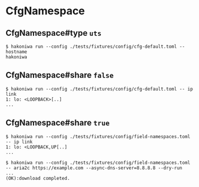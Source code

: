 # CfgNamespace

## CfgNamespace#type `uts`

```console
$ hakoniwa run --config ./tests/fixtures/config/cfg-default.toml -- hostname
hakoniwa

```

## CfgNamespace#share `false`

```console
$ hakoniwa run --config ./tests/fixtures/config/cfg-default.toml -- ip link
1: lo: <LOOPBACK>[..]
...
```

## CfgNamespace#share `true`

```console
$ hakoniwa run --config ./tests/fixtures/config/field-namespaces.toml -- ip link
1: lo: <LOOPBACK,UP[..]
...
```

```console
$ hakoniwa run --config ./tests/fixtures/config/field-namespaces.toml -- aria2c https://example.com --async-dns-server=8.8.8.8 --dry-run
...
(OK):download completed.

```
